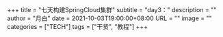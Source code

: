+++
title       = "七天构建SpringCloud集群"
subtitle    = "day3："
description = ""
author      = "月白"
date        = 2021-10-03T19:00:00+08:00
URL         = ""
image       = ""
categories  = ["TECH"]
tags        = ["干货", "教程"]
+++

